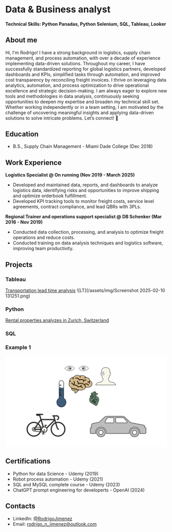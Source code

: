 # Data & Business analyst

#### Technical Skills: Python Panadas, Python Selenium, SQL, Tableau, Looker

## About me
Hi, I'm Rodrigo! I have a strong background in logistics, supply chain management, and process automation, with over a decade of experience implementing data-driven solutions. 
Throughout my career, I have successfully standardized reporting for global logistics partners, developed dashboards and KPIs, simplified tasks through automation, and improved cost transparency by reconciling freight invoices. I thrive on leveraging data analytics, automation, and process optimization to drive operational excellence and strategic decision-making.
I am always eager to explore new tools and methodologies in data analysis, continuously seeking opportunities to deepen my expertise and broaden my technical skill set. 
Whether working independently or in a team setting, I am motivated by the challenge of uncovering meaningful insights and applying data-driven solutions to solve intricate problems.
Let’s connect! 🚀

## Education        		
- B.S., Supply Chain Management - Miami Dade College (Dec 2018)

## Work Experience
**Logistics Specialist @ On running (Nov 2019 - March 2025)**
- Developed and maintained data, reports, and dashboards to analyze logistics data, identifying risks and opportunities to improve shipping and optimize orderbook fulfillment.
- Developed KPI tracking tools to monitor freight costs, service level agreements, contract compliance, and lead QBRs with 3PLs.


**Regional Trainer and operations support specialist @ DB Schenker (Mar 2016 - Nov 2019)**
- Conducted data collection, processing, and analysis  to optimize freight operations and reduce costs.
- Conducted training on data analysis techniques and logistics software, improving team productivity.


## Projects
### Tableau
 [Transportation lead time analysis](https://public.tableau.com/app/profile/rodrigo.jimenez8220/viz/TransportationleadtimedashboardEOY2024/Dashboard1)
![LT](/assets/img/Screenshot 2025-02-10 131251.png)

### Python
[Rental properties analyzes in Zurich, Switzerland](https://github.com/rodrigo-n-jimenez/projects-portfolio/blob/main/rent_data_zurich_project.ipynb) 

### SQL
 ### Example 1 

![Bike Study](/assets/img/bike_study.jpeg)

## Certifications
- Python for data Science - Udemy (2019)
- Robot process automation - Udemy (2021)
- SQL and MySQL complete course - Udemy (2023)
- ChatGPT prompt engineering for developerts - OpenAI (2024)


## Contacts
- LinkedIn: [@RodrigoJimenez](https://www.linkedin.com/in/rodrigo-jimenez-33b3b8246/)
- Email: rodrigo_n_jimenez@outlook.com
